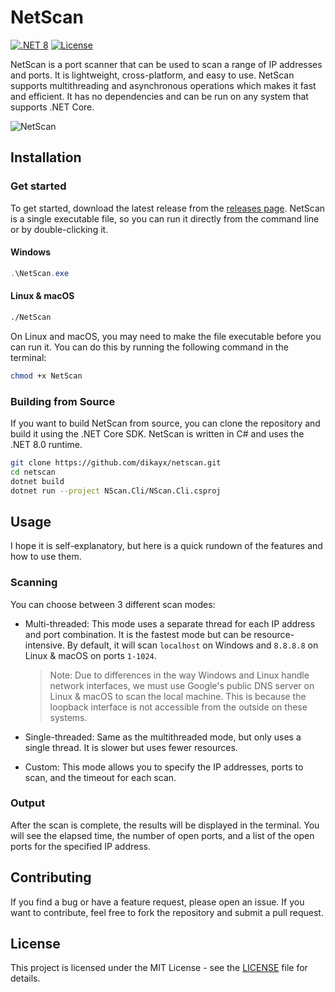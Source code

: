 # NetScan

[![.NET 8](https://img.shields.io/badge/.NET-8.0-purple.svg)](https://dotnet.microsoft.com/download/dotnet/8.0)
[![License](https://img.shields.io/badge/License-MIT-blue.svg)](LICENSE)

NetScan is a port scanner that can be used to scan a range of IP addresses and ports. It is lightweight, cross-platform, and easy to use. NetScan supports multithreading and asynchronous operations which makes it fast and efficient. It has no dependencies and can be run on any system that supports .NET Core.

![NetScan](NetScan.gif)

## Installation

### Get started

To get started, download the latest release from the [releases page](https://github.com/dikayx/netscan/releases). NetScan is a single executable file, so you can run it directly from the command line or by double-clicking it.

#### Windows

```powershell
.\NetScan.exe
```

#### Linux & macOS

```bash
./NetScan
```

On Linux and macOS, you may need to make the file executable before you can run it. You can do this by running the following command in the terminal:

```bash
chmod +x NetScan
```

### Building from Source

If you want to build NetScan from source, you can clone the repository and build it using the .NET Core SDK. NetScan is written in C# and uses the .NET 8.0 runtime.

```bash
git clone https://github.com/dikayx/netscan.git
cd netscan
dotnet build
dotnet run --project NScan.Cli/NScan.Cli.csproj
```

## Usage

I hope it is self-explanatory, but here is a quick rundown of the features and how to use them.

### Scanning

You can choose between 3 different scan modes:

-   Multi-threaded: This mode uses a separate thread for each IP address and port combination. It is the fastest mode but can be resource-intensive. By default, it will scan `localhost` on Windows and `8.8.8.8` on Linux & macOS on ports `1-1024`.

    > Note: Due to differences in the way Windows and Linux handle network interfaces, we must use Google's public DNS server on Linux & macOS to scan the local machine. This is because the loopback interface is not accessible from the outside on these systems.

-   Single-threaded: Same as the multithreaded mode, but only uses a single thread. It is slower but uses fewer resources.

-   Custom: This mode allows you to specify the IP addresses, ports to scan, and the timeout for each scan.

### Output

After the scan is complete, the results will be displayed in the terminal. You will see the elapsed time, the number of open ports, and a list of the open ports for the specified IP address.

## Contributing

If you find a bug or have a feature request, please open an issue. If you want to contribute, feel free to fork the repository and submit a pull request.

## License

This project is licensed under the MIT License - see the [LICENSE](LICENSE) file for details.
